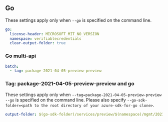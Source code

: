 ## Go

These settings apply only when `--go` is specified on the command line.

```yaml $(go)
go:
  license-header: MICROSOFT_MIT_NO_VERSION
  namespace: verifiablecredentials
  clear-output-folder: true
```

### Go multi-api

``` yaml $(go) && $(multiapi)
batch:
  - tag: package-2021-04-05-preview-preview
```

### Tag: package-2021-04-05-preview-preview and go

These settings apply only when `--tag=package-2021-04-05-preview-preview --go` is specified on the command line.
Please also specify `--go-sdk-folder=<path to the root directory of your azure-sdk-for-go clone>`.

```yaml $(tag) == 'package-2021-04-05-preview-preview' && $(go)
output-folder: $(go-sdk-folder)/services/preview/$(namespace)/mgmt/2021-04-05-preview/$(namespace)
```
